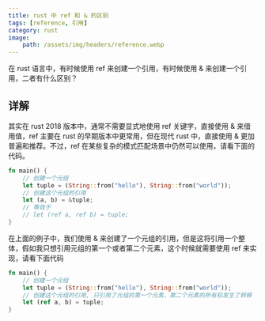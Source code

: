 ```yaml
---
title: rust 中 ref 和 & 的区别
tags: [reference, 引用]
category: rust
image:
    path: /assets/img/headers/reference.webp
---
```


在 rust 语言中，有时候使用 ref 来创建一个引用，有时候使用 & 来创建一个引用，二者有什么区别？

## 详解

其实在 rust 2018 版本中，通常不需要显式地使用 ref 关键字，直接使用 & 来借用值，ref 主要在 rust 的早期版本中更常用，但在现代 rust 中，直接使用 & 更加普遍和推荐。不过，ref 在某些复杂的模式匹配场景中仍然可以使用，请看下面的代码。

```rust
fn main() {
    // 创建一个元组
    let tuple = (String::from("hello"), String::from("world"));
    // 创建这个元组的引用    
    let (a, b) = &tuple;
    // 等效于
    // let (ref a, ref b) = tuple;
}
```
在上面的例子中，我们使用 & 来创建了一个元组的引用，但是这将引用一个整体，假如我只想引用元组的第一个或者第二个元素，这个时候就需要使用 ref 来实现，请看下面代码

```rust
fn main() {
    // 创建一个元组
    let tuple = (String::from("hello"), String::from("world"));
    // 创建这个元组的引用, 只引用了元组的第一个元素，第二个元素的所有权发生了转移    
    let (ref a, b) = tuple;
}
```